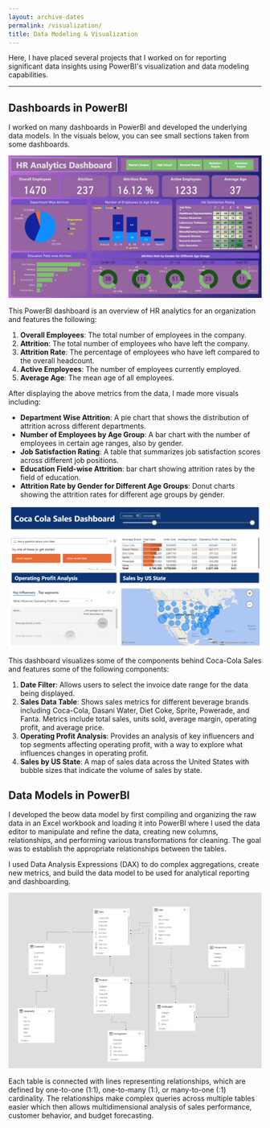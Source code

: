 ```yaml
---
layout: archive-dates
permalink: /visualization/
title: Data Modeling & Visualization
---
```


Here, I have placed several projects that I worked on for reporting significant data insights using PowerBI's visualization and data modeling capabilities.

-------------

## Dashboards in PowerBI

I worked on many dashboards in PowerBI and developed the underlying data models. In the visuals below, you can see small sections taken from some dashboards.

<img src="/images/hr_dashboard.png?raw=true"/>

This PowerBI dashboard is an overview of HR analytics for an organization and features the following:

1. **Overall Employees**: The total number of employees in the company.
2. **Attrition**: The total number of employees who have left the company.
3. **Attrition Rate**: The percentage of employees who have left compared to the overall headcount.
4. **Active Employees**: The number of employees currently employed.
5. **Average Age**: The mean age of all employees.

After displaying the above metrics from the data, I made more visuals including:

- **Department Wise Attrition**: A pie chart that shows the distribution of attrition across different departments.
- **Number of Employees by Age Group**: A bar chart with the number of employees in certain age ranges, also by gender.
- **Job Satisfaction Rating**: A table that summarizes job satisfaction scores across different job positions.
- **Education Field-wise Attrition**: bar chart showing attrition rates by the field of education.
- **Attrition Rate by Gender for Different Age Groups**: Donut charts showing the attrition rates for different age groups by gender.

<img src="/images/cocacola-sales-dashboard.png?raw=true"/>

This dashboard visualizes some of the components behind Coca-Cola Sales and features some of the following components:

1. **Date Filter**: Allows users to select the invoice date range for the data being displayed.
2. **Sales Data Table**: Shows sales metrics for different beverage brands including Coca-Cola, Dasani Water, Diet Coke, Sprite, Powerade, and Fanta. Metrics include total sales, units sold, average margin, operating profit, and average price.
3. **Operating Profit Analysis**: Provides an analysis of key influencers and top segments affecting operating profit, with a way to explore what influences changes in operating profit.
4. **Sales by US State**: A map of sales data across the United States with bubble sizes that indicate the volume of sales by state.

## Data Models in PowerBI

I developed the beow data model by first compiling and organizing the raw data in an Excel workbook and loading it into PowerBI where I used the data editor to manipulate and refine the data, creating new columns, relationships, and performing various transformations for cleaning. The goal was to establish the appropriate relationships between the tables.

I used Data Analysis Expressions (DAX) to do complex aggregations, create new metrics, and build the data model to be used for analytical reporting and dashboarding.

<img src="/images/sales-prod-geo-model.png?raw=true"/>


Each table is connected with lines representing relationships, which are defined by one-to-one (1:1), one-to-many (1:), or many-to-one (:1) cardinality. The relationships make complex queries across multiple tables easier which then allows multidimensional analysis of sales performance, customer behavior, and budget forecasting.